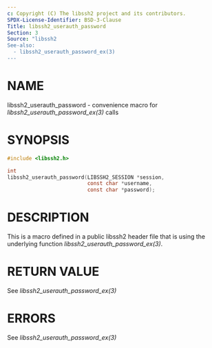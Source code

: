 ```yaml
---
c: Copyright (C) The libssh2 project and its contributors.
SPDX-License-Identifier: BSD-3-Clause
Title: libssh2_userauth_password
Section: 3
Source: "libssh2
See-also:
  - libssh2_userauth_password_ex(3)
---
```


# NAME

libssh2_userauth_password - convenience macro for *libssh2_userauth_password_ex(3)* calls

# SYNOPSIS

~~~c
#include <libssh2.h>

int
libssh2_userauth_password(LIBSSH2_SESSION *session,
                          const char *username,
                          const char *password);
~~~

# DESCRIPTION

This is a macro defined in a public libssh2 header file that is using the
underlying function *libssh2_userauth_password_ex(3)*.

# RETURN VALUE

See *libssh2_userauth_password_ex(3)*

# ERRORS

See *libssh2_userauth_password_ex(3)*
